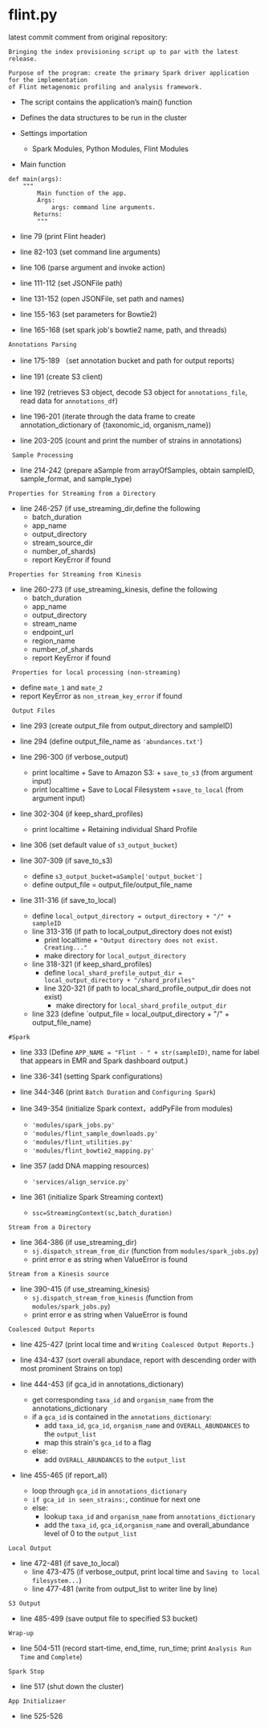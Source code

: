 # flint.py

latest commit comment from original repository:
```
Bringing the index provisioning script up to par with the latest release.

Purpose of the program: create the primary Spark driver application for the implementation 
of Flint metagenomic profiling and analysis framework.

```

- The script contains the application’s main() function
- Defines the data structures to be run in the cluster

- Settings importation
    - Spark Modules, Python Modules, Flint Modules
    
- Main function
```
def main(args): 
    """
        Main function of the app.
        Args:
            args: command line arguments.
       Returns:
        """
```
- line 79 (print Flint header)

- line 82-103 (set command line arguments)

- line 106 (parse argument and invoke action)

- line 111-112 (set JSONFile path)
- line 131-152 (open JSONFile, set path and names)

- line 155-163 (set parameters for Bowtie2)

- line 165-168 (set spark job's bowtie2 name, path, and threads)

`Annotations Parsing`

- line 175-189 （set annotation bucket and path for output reports)

- line 191 (create S3 client)

- line 192 (retrieves S3 object, decode S3 object for `annotations_file`, read data for `annotations_df`)

- line 196-201 (iterate through the data frame to create annotation_dictionary of {taxonomic_id, organism_name})

- line 203-205 (count and print the number of strains in annotations)

``` Sample Processing```

- line 214-242 (prepare aSample from arrayOfSamples, obtain sampleID, sample_format, and sample_type)

``` Properties for Streaming from a Directory ```

- line 246-257 (if use_streaming_dir,define the following 
    - batch_duration
    - app_name
    - output_directory
    - stream_source_dir
    - number_of_shards)
    - report KeyError if found
    
``` Properties for Streaming from Kinesis ```

- line 260-273 (if use_streaming_kinesis, define the following
    - batch_duration
    - app_name
    - output_directory
    - stream_name
    - endpoint_url
    - region_name
    - number_of_shards
    - report KeyError if found
    
``` Properties for local processing (non-streaming)```
- define `mate_1` and `mate_2`
- report KeyError as `non_stream_key_error` if found


``` Output Files```
- line 293 (create output_file from output_directory and sampleID)
- line 294 (define output_file_name as `'abundances.txt'`)

- line 296-300 (if verbose_output)
    - print localtime + Save to Amazon S3: + `save_to_s3` (from argument input)
    - print localtime + Save to Local Filesystem +`save_to_local` (from argument input)
    
- line 302-304 (if keep_shard_profiles)
    - print localtime + Retaining individual Shard Profile

- line 306 (set default value of `s3_output_bucket`)

- line 307-309 (if save_to_s3)
    - define `s3_output_bucket=aSample['output_bucket']`
    - define output_file = output_file/output_file_name
    
 - line 311-316 (if save_to_local)
    - define `local_output_directory = output_directory + "/" + sampleID`
    - line 313-316 (if path to local_output_directory does not exist)
        - print localtime + `"Output directory does not exist. Creating..."`
        - make directory for `local_output_directory`
    - line 318-321 (if keep_shard_profiles)
        - define `local_shard_profile_output_dir = local_output_directory + "/shard_profiles"`
        - line 320-321 (if path to local_shard_profile_output_dir does not exist)
            - make directory for `local_shard_profile_output_dir`
    - line 323 (define `output_file = local_output_directory + "/" + output_file_name)
    
```#Spark```
- line 333 (Define `APP_NAME = "Flint - " + str(sampleID)`, name for label that appears in EMR and Spark dashboard output.)
- line 336-341 (setting Spark configurations)
- line 344-346 (print `Batch Duration` and `Configuring Spark`)
- line 349-354 (initialize Spark context，addPyFile from modules)
    - `'modules/spark_jobs.py'`
    - `'modules/flint_sample_downloads.py'`
    - `'modules/flint_utilities.py'`
    - `'modules/flint_bowtie2_mapping.py'`
    
- line 357 (add DNA mapping resources)
    - `'services/align_service.py'`
    
- line 361 (initialize Spark Streaming context)
    - `ssc=StreamingContext(sc,batch_duration)`
    
``` Stream from a Directory ```
- line 364-386 (if use_streaming_dir)
    - `sj.dispatch_stream_from_dir` (function from `modules/spark_jobs.py`)
    - print error e as string when ValueError is found
    
``` Stream from a Kinesis source ```
- line 390-415 (if use_streaming_kinesis)
    - `sj.dispatch_stream_from_kinesis` (function from `modules/spark_jobs.py`)
    - print error e as string when ValueError is found
    
 ``` Coalesced Output Reports ```
 - line 425-427 (print local time and `Writing Coalesced Output Reports.`)
 - line 434-437 (sort overall abundace, report with descending order with most prominent Strains on top)
 
 - line 444-453 (if gca_id in annotations_dictionary)
    - get corresponding `taxa_id` and `organism_name` from the annotations_dictionary
    - if a `gca_id` is contained in the `annotations_dictionary`:
      - add `taxa_id`, `gca_id`, `organism_name` and `OVERALL_ABUNDANCES` to the `output_list`
      - map this strain's `gca_id` to a flag
    - else:
       - add `OVERALL_ABUNDANCES` to the `output_list`
 
 - line 455-465 (if report_all)
    - loop through `gca_id` in `annotations_dictionary`
    - `if gca_id in seen_strains:`, continue for next one
    - else:
        - lookup `taxa_id` and `organism_name` from `annotations_dictionary`
        - add the `taxa_id`, `gca_id`,`organism_name` and overall_abundance level of 0 to the `output_list`

``` Local Output ```
- line 472-481 (if save_to_local)
    - line 473-475 (if verbose_output, print local time and `Saving to local filesystem...`)
    - line 477-481 (write from output_list to writer line by line)
    
``` S3 Output ```
- line 485-499 (save output file to specified S3 bucket)

```Wrap-up```
- line 504-511 (record start-time, end_time, run_time; print `Analysis Run Time` and `Complete`)

```Spark Stop```
- line 517 (shut down the cluster)

```App Initializaer```
- line 525-526
    
